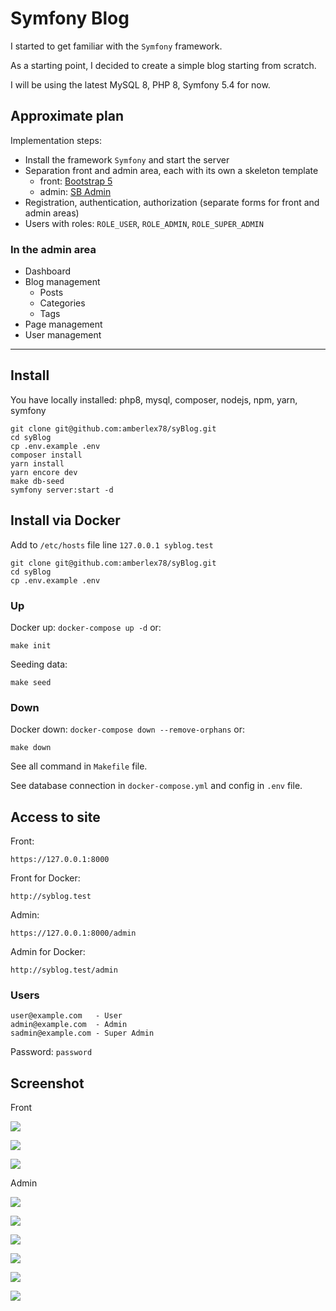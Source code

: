 # Symfony Blog

I started to get familiar with the `Symfony` framework.

As a starting point, I decided to create a simple blog starting from scratch.

I will be using the latest MySQL 8, PHP 8, Symfony 5.4 for now.

## Approximate plan

Implementation steps:
- Install the framework `Symfony` and start the server
- Separation front and admin area, each with its own a skeleton template
  - front: [Bootstrap 5](https://getbootstrap.com)
  - admin: [SB Admin](https://startbootstrap.com/template/sb-admin)
- Registration, authentication, authorization (separate forms for front and admin areas)
- Users with roles: `ROLE_USER`, `ROLE_ADMIN`, `ROLE_SUPER_ADMIN`

### In the admin area
- Dashboard
- Blog management
  - Posts
  - Categories
  - Tags
- Page management
- User management

---

## Install

You have locally installed: php8, mysql, composer, nodejs, npm, yarn, symfony
```
git clone git@github.com:amberlex78/syBlog.git
cd syBlog
cp .env.example .env
composer install
yarn install
yarn encore dev
make db-seed
symfony server:start -d
```

## Install via Docker

Add to `/etc/hosts` file line `127.0.0.1 syblog.test`

```
git clone git@github.com:amberlex78/syBlog.git
cd syBlog
cp .env.example .env
```

### Up
Docker up: `docker-compose up -d` or:
```
make init
```

Seeding data:
```
make seed
```

### Down
Docker down: `docker-compose down --remove-orphans` or:
```
make down
```
See all command in `Makefile` file.

See database connection in `docker-compose.yml` and config in `.env` file.

## Access to site

Front:
```
https://127.0.0.1:8000
```
Front for Docker:
```
http://syblog.test
```

Admin:
```
https://127.0.0.1:8000/admin
```
Admin for Docker:
```
http://syblog.test/admin
```

### Users
```
user@example.com   - User
admin@example.com  - Admin
sadmin@example.com - Super Admin
```
Password: `password`

## Screenshot

Front

![](./public/screenshot/login-front.png)

![](./public/screenshot/front-profile.png)

![](./public/screenshot/front-category.png)

Admin

![](./public/screenshot/login-admin.png)

![](./public/screenshot/admin-dashboard.png)

![](./public/screenshot/admin-blog-categories.png)

![](./public/screenshot/admin-blog-posts.png)

![](./public/screenshot/admin-edit-category.png)

![](./public/screenshot/admin-edit-post.png)


